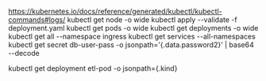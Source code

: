 https://kubernetes.io/docs/reference/generated/kubectl/kubectl-commands#logs/
kubectl get node -o wide
kubectl apply --validate -f deployment.yaml
kubectl get pods -o wide
kubectl get deployments -o wide
kubectl get all --namespace ingress
kubectl get services --all-namespaces
kubectl get secret db-user-pass -o jsonpath='{.data.password2}' | base64 --decode

kubectl get deployment etl-pod -o jsonpath={.kind}
